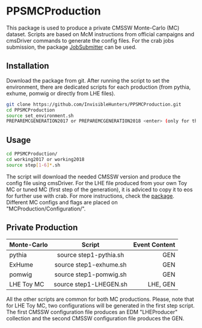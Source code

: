 # PPSMCProduction

This package is used to produce a private CMSSW Monte-Carlo (MC) dataset. Scripts are based on McM instructions from official campaigns and cmsDriver commands to generate the config files.
For the crab jobs submission, the package [JobSubmitter](https://github.com/dfigueiredo/JobSubmitter) can be used.

## Installation

Download the package from git. After running the script to set the environment, there are dedicated scripts for each production (from pythia, exhume, pomwig or directly from LHE files). 

```bash
git clone https://github.com/InvisibleHunters/PPSMCProduction.git
cd PPSMCProduction
source set_environment.sh
PREPAREMCGENERATION2017 or PREPAREMCGENERATION2018 <enter> (only for the first time to create your working folder)
```

## Usage

```bash
cd PPSMCProduction/
cd working2017 or working2018
source step[1-6]*.sh 
```

The script will download the needed CMSSW version and produce the config file using cmsDriver. For the LHE file produced from your own Toy MC or tuned MC (first step of the generation), it is adviced to copy it to eos for further use with crab. For more instructions, check the [package](https://github.com/dfigueiredo/JobSubmitter). Different MC configs and flags are placed on "MCProduction/Configuration/". 

## Private Production

| Monte-Carlo       | Script | Event Content |
| ------------- |:-------------:|-------------:|
| pythia      | source step1-pythia.sh | GEN |
| ExHume      | source step1-exhume.sh | GEN |
| pomwig      | source step1-pomwig.sh | GEN |
| LHE Toy MC   | source step1-LHEGEN.sh | LHE, GEN |

All the other scripts are common for both MC productions. Please, note that for LHE Toy MC, two configurations will be generated in the first step script. The first CMSSW configuration file  produces an EDM "LHEProducer" collection and the second CMSSW configuration file produces the GEN.


